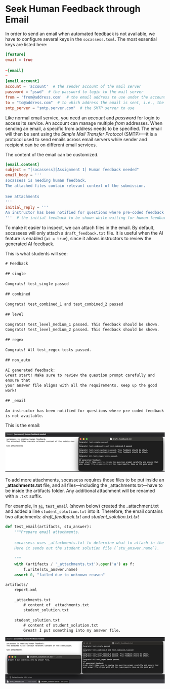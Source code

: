 # Seek Human Feedback through Email

In order to send an email when automated feedback is not available, we have to
configure several keys in the `socassess.toml`. The most essential keys are
listed here:

```toml
[feature]
email = true

~[email]
~
[email.account]
account = 'account'  # the sender account of the mail server
password = "pswd"  # the password to login to the mail server
from = 'from@address.com'  # the email address to use under the account
to = "to@address.com"  # to which address the email is sent, i.e., the expert email
smtp_server = "smtp.server.com"  # the SMTP server to use
```

Like normal email service, you need an _account_ and _password_ for login to
access its service. An account can manage multiple _from_ addresses. When
sending an email, a specific from address needs to be specified. The email will
then be sent using the _Simple Mail Transfer Protocol_ (SMTP)---it is a protocol
used to send emails across email servers while sender and recipient can be on
different email services.

The content of the email can be customized.

```toml
[email.content]
subject = "[socassess][Assignment 1] Human feedback needed"
email_body = '''
socassess is needing human feedback.
The attached files contain relevant context of the submission.

See attachments
'''
initial_reply = '''
An instructor has been notified for questions where pre-coded feedback is not available.
'''  # the initial feedback to be shown while waiting for human feedback
```

To make it easier to inspect, we can attach files in the email. By default,
socassess will only attach a `draft_feedback.txt` file. It is useful when the AI
feature is enabled (`ai = true`), since it allows instructors to review the
generated AI feedback.

This is what students will see:

```feedback
# Feedback

## single

Congrats! test_single passed

## combined

Congrats! test_combined_1 and test_combined_2 passed

## level

Congrats! test_level_medium_1 passed. This feedback should be shown.
Congrats! test_level_medium_2 passed. This feedback should be shown.

## regex

Congrats! All test_regex tests passed.

## non_auto

AI generated feedback:
Great start! Make sure to review the question prompt carefully and ensure that
your answer file aligns with all the requirements. Keep up the good work!

## _email

An instructor has been notified for questions where pre-coded feedback is not available.
```

This is the email:

![email_default_attachment_with_ai_enabled](figs/email_default_attachment_with_ai_enabled.png
"By default, the email only has the draft_feedback.txt as the attachment")

To add more attachments, socassess requires those files to be put inside an
**\_attachments.txt** file, and all files—including the \_attachments.txt—have
to be inside the artifacts folder. Any additional attachment will be renamed
with a `.txt` suffix.

For example, in
[`a1`](<https://github.com/h365chen/socassess/blob/main/examples/a1/a1/>),
`test_email` (shown below) created the \_attachment.txt and added a line
`student_solution.txt` into it. Therefore, the email contains two attachments:
*draft_feedback.txt* and *student_solution.txt.txt*

```python
def test_email(artifacts, stu_answer):
    """Prepare email attachments.

    socassess uses _attachments.txt to determine what to attach in the email.
    Here it sends out the student solution file (`stu_answer.name`).

    """
    with (artifacts / '_attachments.txt').open('a') as f:
        f.write(stu_answer.name)
    assert 0, "failed due to unknown reason"
```

```
artifacts/
    report.xml

    _attachments.txt
        # content of _attachments.txt
        student_solution.txt

    student_solution.txt
        # content of student_solution.txt
        Great! I put something into my answer file.
```

![email_multiple_attachment_with_ai_enabled](figs/email_multiple_attachment_with_ai_enabled.png
"Attached multiple attachments to the email")
